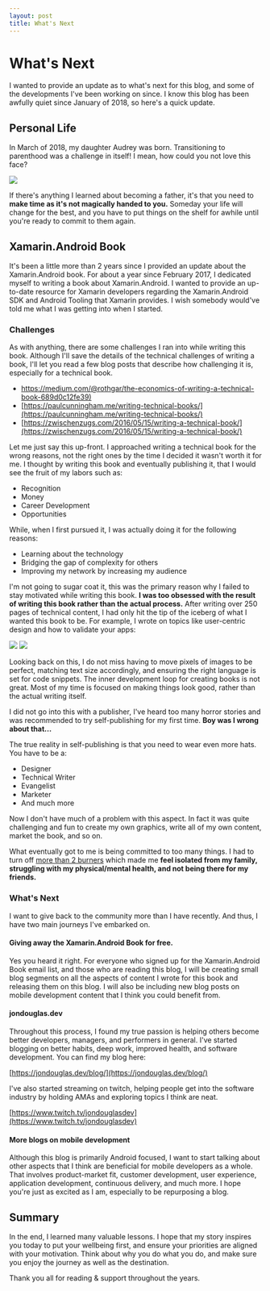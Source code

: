 ```yaml
---
layout: post
title: What's Next
---
```


# What's Next

I wanted to provide an update as to what's next for this blog, and some of the developments I've been working on since. I know this blog has been awfully quiet since January of 2018, so here's a quick update.

## Personal Life

In March of 2018, my daughter Audrey was born. Transitioning to parenthood was a challenge in itself! I mean, how could you not love this face?

![](/images/audrey.jpg)

If there's anything I learned about becoming a father, it's that you need to **make time as it's not magically handed to you.** Someday your life will change for the best, and you have to put things on the shelf for awhile until you're ready to commit to them again.

## Xamarin.Android Book

It's been a little more than 2 years since I provided an update about the Xamarin.Android book. For about a year since February 2017, I dedicated myself to writing a book about Xamarin.Android. I wanted to provide an up-to-date resource for Xamarin developers regarding the Xamarin.Android SDK and Android Tooling that Xamarin provides. I wish somebody would've told me what I was getting into when I started. 

### Challenges

As with anything, there are some challenges I ran into while writing this book. Although I'll save the details of the technical challenges of writing a book, I'll let you read a few blog posts that describe how challenging it is, especially for a technical book.

- [https://medium.com/@rothgar/the-economics-of-writing-a-technical-book-689d0c12fe39)](https://medium.com/@rothgar/the-economics-of-writing-a-technical-book-689d0c12fe39)
- [https://paulcunningham.me/writing-technical-books/](https://paulcunningham.me/writing-technical-books/)
- [https://zwischenzugs.com/2016/05/15/writing-a-technical-book/](https://zwischenzugs.com/2016/05/15/writing-a-technical-book/)

Let me just say this up-front. I approached writing a technical book for the wrong reasons, not the right ones by the time I decided it wasn't worth it for me. I thought by writing this book and eventually publishing it, that I would see the fruit of my labors such as:

- Recognition
- Money
- Career Development
- Opportunities

While, when I first pursued it, I was actually doing it for the following reasons:

- Learning about the technology
- Bridging the gap of complexity for others
- Improving my network by increasing my audience

I'm not going to sugar coat it, this was the primary reason why I failed to stay motivated while writing this book. **I was too obsessed with the result of writing this book rather than the actual process.** After writing over 250 pages of technical content, I had only hit the tip of the iceberg of what I wanted this book to be. For example, I wrote on topics like user-centric design and how to validate your apps:

![](/images/xabook-toc.png)
![](/images/chapter1.png)

Looking back on this, I do not miss having to move pixels of images to be perfect, matching text size accordingly, and ensuring the right language is set for code snippets. The inner development loop for creating books is not great. Most of my time is focused on making things look good, rather than the actual writing itself. 

I did not go into this with a publisher, I've heard too many horror stories and was recommended to try self-publishing for my first time. **Boy was I wrong about that...**

The true reality in self-publishing is that you need to wear even more hats. You have to be a:

- Designer
- Technical Writer
- Evangelist
- Marketer
- And much more

Now I don't have much of a problem with this aspect. In fact it was quite challenging and fun to create my own graphics, write all of my own content, market the book, and so on. 

What eventually got to me is being committed to too many things. I had to turn off [more than 2 burners](https://jamesclear.com/four-burners-theory) which made me **feel isolated from my family, struggling with my physical/mental health, and not being there for my friends.**

### What's Next

I want to give back to the community more than I have recently. And thus, I have two main journeys I've embarked on.

#### Giving away the Xamarin.Android Book for free.

Yes you heard it right. For everyone who signed up for the Xamarin.Android Book email list, and those who are reading this blog, I will be creating small blog segments on all the aspects of content I wrote for this book and releasing them on this blog. I will also be including new blog posts on mobile development content that I think you could benefit from.

#### jondouglas.dev

Throughout this process, I found my true passion is helping others become better developers, managers, and performers in general. I've started blogging on better habits, deep work, improved health, and software development. You can find my blog here:

[https://jondouglas.dev/blog/](https://jondouglas.dev/blog/)

I've also started streaming on twitch, helping people get into the software industry by holding AMAs and exploring topics I think are neat.

[https://www.twitch.tv/jondouglasdev](https://www.twitch.tv/jondouglasdev)

#### More blogs on mobile development

Although this blog is primarily Android focused, I want to start talking about other aspects that I think are beneficial for mobile developers as a whole. That involves product-market fit, customer development, user experience, application development, continuous delivery, and much more. I hope you're just as excited as I am, especially to be repurposing a blog.

## Summary

In the end, I learned many valuable lessons. I hope that my story inspires you today to put your wellbeing first, and ensure your priorities are aligned with your motivation. Think about why you do what you do, and make sure you enjoy the journey as well as the destination.

Thank you all for reading & support throughout the years.
